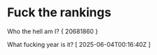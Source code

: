 # Fuck the rankings

Who the hell am I?
{ 20681860 }

What fucking year is it?
[ 2025-06-04T00:16:40Z ]
